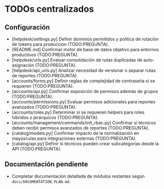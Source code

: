 # TODOs centralizados

## Configuración
- [helpdesk/settings.py] Definir dominios permitidos y política de rotación de tokens para producción (TODO:PREGUNTA).
- [README.md] Confirmar motor de base de datos objetivo para entornos productivos (TODO:PREGUNTA).
- [helpdesk/urls.py] Evaluar consolidación de rutas duplicadas de auto-asignación (TODO:PREGUNTA).
- [helpdesk/api_urls.py] Analizar necesidad de versionar o separar rutas de reportes (TODO:PREGUNTA).
- [accounts/forms.py] Definir reglas de complejidad de contraseña si se requieren (TODO:PREGUNTA).
- [accounts/api.py] Confirmar exposición de permisos además de grupos (TODO:PREGUNTA).
- [accounts/permissions.py] Evaluar permisos adicionales para reportes avanzados (TODO:PREGUNTA).
- [accounts/roles.py] Determinar si se requieren helpers para roles híbridos o jerárquicos (TODO:PREGUNTA).
- [accounts/management/commands/init_rbac.py] Confirmar si técnicos deben recibir permisos avanzados de reportes (TODO:PREGUNTA).
- [catalog/models.py] Confirmar impacto de la normalización en mayúsculas para integraciones externas (TODO:PREGUNTA).
- [catalog/api.py] Definir si técnicos pueden crear subcategorías desde la API (TODO:PREGUNTA).

## Documentación pendiente
- Completar documentación detallada de módulos restantes según `docs/DOCUMENTATION_PLAN.md`.
